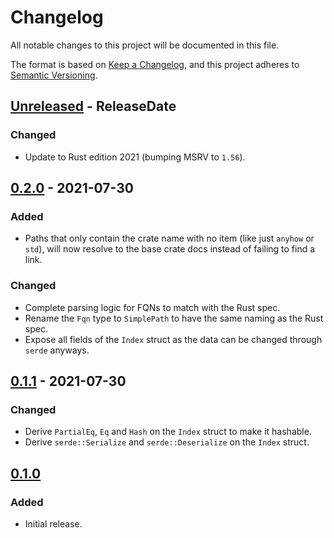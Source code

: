 <!-- markdownlint-disable MD024 -->

# Changelog

All notable changes to this project will be documented in this file.

The format is based on [Keep a Changelog](https://keepachangelog.com/en/1.0.0/),
and this project adheres to [Semantic Versioning](https://semver.org/spec/v2.0.0.html).

## [Unreleased] - ReleaseDate

### Changed

- Update to Rust edition 2021 (bumping MSRV to `1.56`).

## [0.2.0] - 2021-07-30

### Added

- Paths that only contain the crate name with no item (like just `anyhow` or `std`), will now
  resolve to the base crate docs instead of failing to find a link.

### Changed

- Complete parsing logic for FQNs to match with the Rust spec.
- Rename the `Fqn` type to `SimplePath` to have the same naming as the Rust spec.
- Expose all fields of the `Index` struct as the data can be changed through `serde` anyways.

## [0.1.1] - 2021-07-30

### Changed

- Derive `PartialEq`, `Eq` and `Hash` on the `Index` struct to make it hashable.
- Derive `serde::Serialize` and `serde::Deserialize` on the `Index` struct.

## [0.1.0]

### Added

- Initial release.

[Unreleased]: https://github.com/dnaka91/docsearch/compare/v0.2.0...HEAD
[0.2.0]: https://github.com/dnaka91/docsearch/compare/v0.1.1...v0.2.0
[0.1.1]: https://github.com/dnaka91/docsearch/compare/v0.1.0...v0.1.1
[0.1.0]: https://github.com/dnaka91/docsearch/releases/tag/v0.1.0
